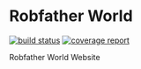 # Robfather World

[![build status](https://git.cssnr.com/shane/robfather-world/badges/master/build.svg)](https://git.cssnr.com/shane/robfather-world/commits/master) [![coverage report](https://git.cssnr.com/shane/robfather-world/badges/master/coverage.svg)](https://git.cssnr.com/shane/robfather-world/commits/master)

Robfather World Website
